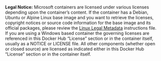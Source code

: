 **Legal Notice:** Microsoft containers are licensed under various licenses depending upon the container’s content. If the container has a Debian, Ubuntu or Alpine Linux base image and you want to retrieve the licenses, copyright notices or source code information for the base image and its official packages, please review the [Linux Legal Metadata](https://aka.ms/mcr/osslinuxmetadata) instructions file. If you are using a Windows based container the governing licenses are referenced in this Docker Hub “License” section or in the container itself, usually as a NOTICE or LICENSE file.  All other components (whether open or closed source) are licensed as indicated either in this Docker Hub “License” section or in the container itself.